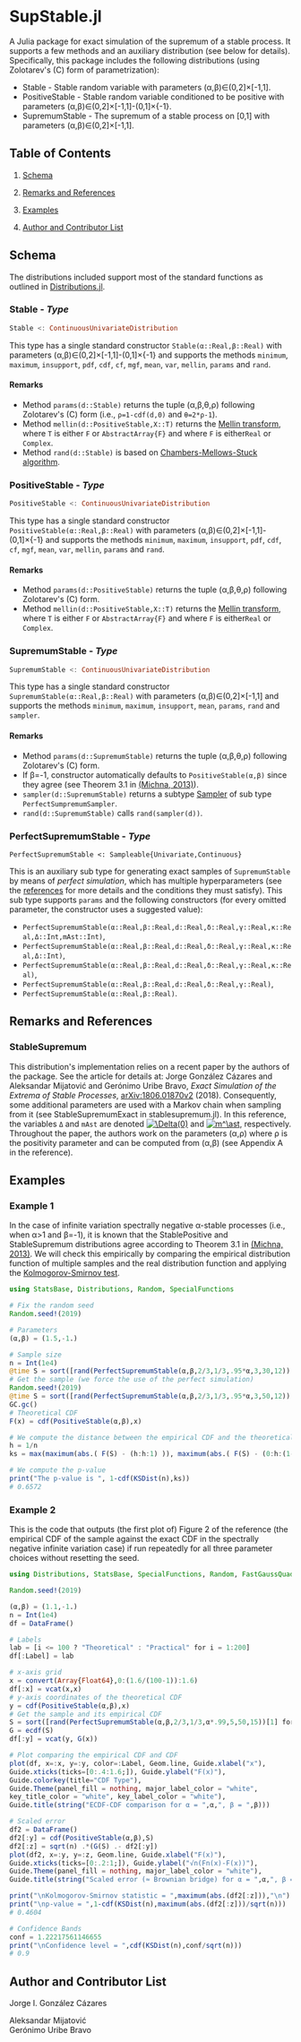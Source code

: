 # SupStable.jl

A Julia package for exact simulation of the supremum of a stable process. It supports a few methods and an auxiliary distribution (see below for details). Specifically, this package includes the following distributions (using Zolotarev's (C) form of parametrization):
<ul>
<li>Stable - Stable random variable with parameters (α,β)∈(0,2]×[-1,1].</li>
<li>PositiveStable - Stable random variable conditioned to be positive with parameters (α,β)∈(0,2]×[-1,1]-(0,1]×{-1}.</li>
<li>SupremumStable - The supremum of a stable process on [0,1] with parameters (α,β)∈(0,2]×[-1,1].</li>
</ul>

## Table of Contents

1. [Schema](#schema) 

2. [Remarks and References](#references)

3. [Examples](#examples)

4. [Author and Contributor List](#authors)

<a name="schema"/>

## Schema

The distributions included support most of the standard functions as outlined in [Distributions.jl](https://github.com/JuliaStats/Distributions.jl).

### Stable - _Type_

```julia
Stable <: ContinuousUnivariateDistribution
```
This type has a single standard constructor `Stable(α::Real,β::Real)` with parameters (α,β)∈(0,2]×[-1,1]-(0,1]×{-1} and supports the methods `minimum`, `maximum`, `insupport`, `pdf`, `cdf`, `cf`, `mgf`, `mean`, `var`, `mellin`, `params` and `rand`.

#### Remarks

* Method `params(d::Stable)` returns the tuple (α,β,θ,ρ) following Zolotarev's (C) form (i.e.,
`ρ=1-cdf(d,0)` and `θ=2*ρ-1`).
* Method `mellin(d::PositiveStable,X::T)` returns the [Mellin transform](https://en.wikipedia.org/wiki/Mellin_transform), where `T` is either `F` or `AbstractArray{F}` and where `F` is either`Real` or `Complex`.
* Method `rand(d::Stable)` is based on [Chambers-Mellows-Stuck algorithm](https://en.wikipedia.org/wiki/Stable_distribution#Simulation_of_stable_variables).

### PositiveStable - _Type_

```julia
PositiveStable <: ContinuousUnivariateDistribution
```
This type has a single standard constructor `PositiveStable(α::Real,β::Real)` with parameters (α,β)∈(0,2]×[-1,1]-(0,1]×{-1} and supports the methods `minimum`, `maximum`, `insupport`, `pdf`, `cdf`, `cf`, `mgf`, `mean`, `var`, `mellin`, `params` and `rand`.

#### Remarks

* Method `params(d::PositiveStable)` returns the tuple (α,β,θ,ρ) following Zolotarev's (C) form.
* Method `mellin(d::PositiveStable,X::T)` returns the [Mellin transform](https://en.wikipedia.org/wiki/Mellin_transform), where `T` is either `F` or `AbstractArray{F}` and where `F` is either`Real` or `Complex`.

### SupremumStable - _Type_

```julia
SupremumStable <: ContinuousUnivariateDistribution
```
This type has a single standard constructor `SupremumStable(α::Real,β::Real)` with parameters (α,β)∈(0,2]×[-1,1] and supports the methods `minimum`, `maximum`, `insupport`, `mean`, `params`, `rand` and `sampler`.

#### Remarks

* Method `params(d::SupremumStable)` returns the tuple (α,β,θ,ρ) following Zolotarev's (C) form.
* If β=-1, constructor automatically defaults to `PositiveStable(α,β)` since they agree (see Theorem 3.1 in [(Michna, 2013)](https://doi.org/10.1214/ECP.v18-2236)).
* `sampler(d::SupremumStable)` returns a subtype [Sampler](https://juliastats.github.io/Distributions.jl/stable/extends.html) of sub type `PerfectSumpremumSampler`.
* `rand(d::SupremumStable)` calls `rand(sampler(d))`.

### PerfectSupremumStable - _Type_

```
PerfectSupremumStable <: Sampleable{Univariate,Continuous}
```
This is an auxiliary sub type for generating exact samples of `SupremumStable` by means of _perfect simulation_, which has multiple hyperparameters (see the [references](#references) for more details and the conditions they must satisfy). This sub type supports `params` and the following constructors (for every omitted parameter, the constructor uses a suggested value):

* `PerfectSupremumStable(α::Real,β::Real,d::Real,δ::Real,γ::Real,κ::Real,Δ::Int,mAst::Int)`,
* `PerfectSupremumStable(α::Real,β::Real,d::Real,δ::Real,γ::Real,κ::Real,Δ::Int)`,
* `PerfectSupremumStable(α::Real,β::Real,d::Real,δ::Real,γ::Real,κ::Real)`,
* `PerfectSupremumStable(α::Real,β::Real,d::Real,δ::Real,γ::Real)`,
* `PerfectSupremumStable(α::Real,β::Real)`.

<a name="references"/>

## Remarks and References  

### StableSupremum 

This distribution's implementation relies on a recent paper by the authors of the package. See the article for details at: 
Jorge González Cázares and Aleksandar Mijatović and Gerónimo Uribe Bravo, *Exact Simulation of the Extrema of Stable Processes*, [arXiv:1806.01870v2](https://arxiv.org/abs/1806.01870v2) (2018). Consequently, some additional parameters are used with a Markov chain when sampling from it (see StableSupremumExact in stablesupremum.jl). In this reference, the variables `Δ` and `mAst` are denoted <a href="https://www.codecogs.com/eqnedit.php?latex=\Delta(0)" target="_blank"><img src="https://latex.codecogs.com/gif.latex?\Delta(0)" title="\Delta(0)" /></a> and <a href="https://www.codecogs.com/eqnedit.php?latex=m^\ast" target="_blank"><img src="https://latex.codecogs.com/gif.latex?m^\ast" title="m^\ast" /></a>, respectively.
Throughout the paper, the authors work on the parameters (α,ρ) where ρ is the positivity parameter and can be computed from (α,β) (see Appendix A in the reference).


<a name="examples"/>

## Examples

### Example 1  

In the case of infinite variation spectrally negative α-stable processes (i.e., when α>1 and β=-1), it is known that the StablePositive and StableSupremum distributions agree according to Theorem 3.1 in [(Michna, 2013)](https://doi.org/10.1214/ECP.v18-2236). We will check this empirically by comparing the empirical distribution function of multiple samples and the real distribution function and applying the [Kolmogorov-Smirnov test](https://en.wikipedia.org/wiki/Kolmogorov%E2%80%93Smirnov_test).

```julia
using StatsBase, Distributions, Random, SpecialFunctions

# Fix the random seed
Random.seed!(2019)

# Parameters
(α,β) = (1.5,-1.)

# Sample size
n = Int(1e4)
@time S = sort([rand(PerfectSupremumStable(α,β,2/3,1/3,.95*α,3,30,12))[1] for k = 1:n])
# Get the sample (we force the use of the perfect simulation)
Random.seed!(2019)
@time S = sort([rand(PerfectSupremumStable(α,β,2/3,1/3,.95*α,3,50,12))[1] for k = 1:n])
GC.gc()
# Theoretical CDF
F(x) = cdf(PositiveStable(α,β),x)

# We compute the distance between the empirical CDF and the theoretical CDF
h = 1/n
ks = max(maximum(abs.( F(S) - (h:h:1) )), maximum(abs.( F(S) - (0:h:(1-h)) )) )

# We compute the p-value
print("The p-value is ", 1-cdf(KSDist(n),ks))
# 0.6572

```

### Example 2  

This is the code that outputs (the first plot of) Figure 2 of the reference (the empirical CDF of the sample against the exact CDF in the spectrally negative infinite variation case) if run repeatedly for all three parameter choices without resetting the seed.

```julia
using Distributions, StatsBase, SpecialFunctions, Random, FastGaussQuadrature, Gadfly, DataFrames

Random.seed!(2019)

(α,β) = (1.1,-1.)
n = Int(1e4)
df = DataFrame()

# Labels
lab = [i <= 100 ? "Theoretical" : "Practical" for i = 1:200]
df[:Label] = lab

# x-axis grid
x = convert(Array{Float64},0:(1.6/(100-1)):1.6)
df[:x] = vcat(x,x)
# y-axis coordinates of the theoretical CDF
y = cdf(PositiveStable(α,β),x)
# Get the sample and its empirical CDF
S = sort([rand(PerfectSupremumStable(α,β,2/3,1/3,α*.99,5,50,15))[1] for k = 1:n])
G = ecdf(S)
df[:y] = vcat(y, G(x))

# Plot comparing the empirical CDF and CDF
plot(df, x=:x, y=:y, color=:Label, Geom.line, Guide.xlabel("x"),
Guide.xticks(ticks=[0:.4:1.6;]), Guide.ylabel("F(x)"),
Guide.colorkey(title="CDF Type"),
Guide.Theme(panel_fill = nothing, major_label_color = "white",
key_title_color = "white", key_label_color = "white"),
Guide.title(string("ECDF-CDF comparison for α = ",α,", β = ",β)))

# Scaled error
df2 = DataFrame()
df2[:y] = cdf(PositiveStable(α,β),S)
df2[:z] = sqrt(n) .*(G(S) .- df2[:y])
plot(df2, x=:y, y=:z, Geom.line, Guide.xlabel("F(x)"),
Guide.xticks(ticks=[0:.2:1;]), Guide.ylabel("√n(Fn(x)-F(x))"),
Guide.Theme(panel_fill = nothing, major_label_color = "white"),
Guide.title(string("Scaled error (≈ Brownian bridge) for α = ",α,", β = ",β)))

print("\nKolmogorov-Smirnov statistic = ",maximum(abs.(df2[:z])),"\n")
print("\np-value = ",1-cdf(KSDist(n),maximum(abs.(df2[:z]))/sqrt(n)))
# 0.4604

# Confidence Bands
conf = 1.22217561146655
print("\nConfidence level = ",cdf(KSDist(n),conf/sqrt(n)))
# 0.9

```

<a name="authors"/>


## Author and Contributor List
Jorge I. González Cázares


Aleksandar Mijatović  
Gerónimo Uribe Bravo
